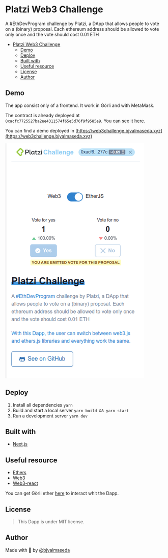 # Platzi Web3 Challenge

A #EthDevProgram challenge by Platzi, a DApp that allows people to vote on a (binary) proposal. Each ethereum address should be allowed       to vote only once and the vote should cost 0.01 ETH

- [Platzi Web3 Challenge](#platzi-web3-challenge)
  - [Demo](#demo)
  - [Deploy](#deploy)
  - [Built with](#built-with)
  - [Useful resource](#useful-resource)
  - [License](#license)
  - [Author](#author)

## Demo
The app consist only of a frontend. It work in Görli and with MetaMask. 

The contract is already deployed at `0xacfc7725527ba2ee4311574f65e5d76f9f9585e9`. You can see it [here](https://goerli.etherscan.io/address/0xacfc7725527ba2ee4311574f65e5d76f9f9585e9#code).

You can find a demo deployed in [https://web3challenge.bjvalmaseda.xyz](https://web3challenge.bjvalmaseda.xyz)

!['Dapp Screenshot'](docs/Screenshot%20from%202022-09-01%2019-47-38.png)

## Deploy

1. Install all dependencies `yarn`
2. Build and start a local server `yarn build && yarn start`
3. Run a development server `yarn dev`

## Built with
- [Next.js](https://nextjs.org/)

## Useful resource
- [Ethers](https://docs.ethers.io/v5/)
- [Web3](https://web3js.readthedocs.io/en/v1.7.5/)
- [Web3-react](https://github.com/Uniswap/web3-react)

You can get Görli ether [here](https://faucet.paradigm.xyz/) to interact whit the Dapp.

## License
>This Dapp is under MIT license.

## Author
Made with 💙 by [@bjvalmaseda](https://twitter.com/bjvalmaseda)
